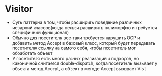﻿# Visitor

- Суть паттерна в том, чтобы расширить поведение различных иерархий классов(когда нельзя расширить полиморфно и требуется специфичный функционал)
- Обычно для посетителя все-таки требуется нарушить OCP и добавить метод Accept в базовый класс, который будет передавать посетителю ссылку на самого себя, чтобы посетитель мог обработать объект
- У посетителя есть много разных реализаций и подходов, но каноничной считается double-dispatch, когда посетитель вызывает у объекта метод Accept, а объект в методе Accept вызывает Visit